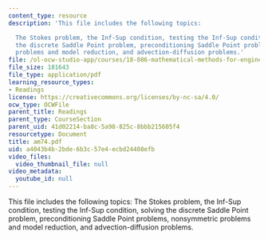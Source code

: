 ```yaml
---
content_type: resource
description: 'This file includes the following topics:

  The Stokes problem, the Inf-Sup condition, testing the Inf-Sup condition, solving
  the discrete Saddle Point problem, preconditioning Saddle Point problems, nonsymmetric
  problems and model reduction, and advection-diffusion problems.'
file: /ol-ocw-studio-app/courses/18-086-mathematical-methods-for-engineers-ii-spring-2006/a4043b4b2bde6b3c57e4ecbd24408efb_am74.pdf
file_size: 181643
file_type: application/pdf
learning_resource_types:
- Readings
license: https://creativecommons.org/licenses/by-nc-sa/4.0/
ocw_type: OCWFile
parent_title: Readings
parent_type: CourseSection
parent_uid: 41d02214-ba8c-5a98-825c-8bbb215605f4
resourcetype: Document
title: am74.pdf
uid: a4043b4b-2bde-6b3c-57e4-ecbd24408efb
video_files:
  video_thumbnail_file: null
video_metadata:
  youtube_id: null
---
```

This file includes the following topics:
The Stokes problem, the Inf-Sup condition, testing the Inf-Sup condition, solving the discrete Saddle Point problem, preconditioning Saddle Point problems, nonsymmetric problems and model reduction, and advection-diffusion problems.